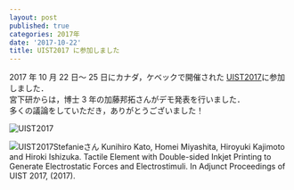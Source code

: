 ```yaml
---
layout: post
published: true
categories: 2017年
date: '2017-10-22'
title: UIST2017 に参加しました
---
```


2017 年 10 月 22 日～ 25 日にカナダ，ケベックで開催された [UIST2017](http://uist.acm.org/uist2017/)に参加しました．  
宮下研からは，博士 3 年の加藤邦拓さんがデモ発表を行いました．  
多くの議論をしていただき，ありがとうございました！

![UIST2017](https://lh3.googleusercontent.com/wUpOUz47NmURQ_pFsAEr0eidA-OmXFEepKd4vmcIA4WiD6YkxoR1SpCW1qnWIktLu8jpWFU0Z_Vt88tFnHl-PbyhaIU97GlnjGGrIbBXfYs8wetTFioJe7r8mEkAOOdHUDblv94dN0qOHSUw7H4YNATBtypfzMCvNP3IoYj7mNCb4zNuN5WqLuVPVnF_mnBfN05awy8w3uL4Zo-xbDfjzUrh2aWS58pVGlp2jpxj4l8isQSqS7rz1PoBhHPkpkEOAIDlmtXI9tWpUvR7MfnkT36E7vmFMwimaoPUXF8snHRoL5y6msrpGlJ_GmZVhW5A_M5TLNz1qodUuppAa9L3PEh7ehlqV72MJ1Srj8bGkPQuHgbK7gDS9e5LzkXFISdBR7XqfK0uhWw4uS95qvd3Xxnmm09xEGyAkpyjnfsRXOsqwV78xxl53WIEdzbqBUH2z9-OYmAM8PsWLuKhcNwWpXxEYn5aqw0mMwzttIFHj_PxOJ52-mhycLfShWa9OCjaP9dEDJRGKuTHYa6LIQx0DGNefNtgDAOT-Ng0T8eM6NC-4GNEMVzn21aZGFZRJyYl_ny8PSlpOJWrC6VFwnxJraO0HFtvaXEt85mhco8EyP2asRoAPgmlazthDHx8uYSuA4SED9LZ6hxEUIC5UDAtJMFbgnfbZB5zOIdL=w1272-h954-no)

![UIST2017Stefanieさん](https://lh3.googleusercontent.com/zhLsqPlnGPzdk4or59UeD0NQdK6Jd9y73WMHQVR0jAmW8i815FmRPPnmk-Odabn2aQ3qpsmONA8bJ5bVmdzfd7wDD7GMImGtPlCXBA8tRNhNi2pZBu35qahHkOK6D5lq6MOWOukEx_8i8MwjvskzJozcTuLJJkMeQysl8xmFsx3ZGHu_RXBOupH_SQ7qdQhndRk9UUKtvOtlcA0BBcbd2dD7ZlDrQLyTWzM5wo4xzMRSZ2THQB2GJKgBFrlIeJJm56CpqPKCl13_k1UP7-72JE9nC53qhD6H0pXTplF7XSP0msmkmeff2dYu-t4YY3M-_ixnz2tXa5iq0gK_DTx8qNp2aUPR1UAPOmGACx_y1t1R96hjap3iFAIDWMHKeIvZ6Bp2q9FLKosn7kDznkZRcY_UbjCm91GUp9SHQHNWTozcScN89acj83ySi6N3YoTrwhmkCgAuJk_R-SV6HxJDhNNiAzsHLujHKOKRP-SpQcDdyUuy4em5y1OQehdAOIV90ZQJlYeXJ12O9asLi3Tyex9hAvAQ1FCigZ5QtoEolUtChth0R41vpGW94D0MFQodKXgzFfSMi27CU1NVqq0JnBCSjj-1t4kBJPqgqG-vbeqlzD7JQfhF_ttlBD2Ct8oXJxKhz1dVJ6SW2jU0oR6X2SxbVbhAy73Tku6j=w1078-h607-no)
Kunihiro Kato, Homei Miyashita, Hiroyuki Kajimoto and Hiroki Ishizuka. Tactile Element with Double-sided Inkjet Printing to Generate Electrostatic Forces and Electrostimuli. In Adjunct Proceedings of UIST 2017, (2017).

